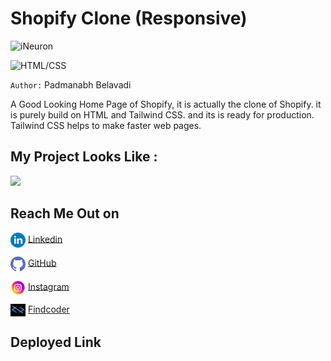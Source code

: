 # Shopify Clone (Responsive)

![iNeuron](https://img.shields.io/badge/Hitesh%20Choudhary-iNeuron-green)

![HTML/CSS](https://img.shields.io/badge/HTML-TAILWIND/CSS-yellow)

`Author:` Padmanabh Belavadi

A Good Looking Home Page of Shopify, it is actually the clone of Shopify. it is purely build on HTML and Tailwind CSS. and its is ready for production. Tailwind CSS helps to make faster web pages.

## My Project Looks Like :

![](./screen-shot/screencapture-17.png)

## Reach Me Out on

<img align="center"  width="24px" src="./Assets/readme_assets/linkedin.png" /> [Linkedin](https://www.linkedin.com/in/padmanabh-belavadi)


<img align="center"  width="24px" src="./Assets/readme_assets/github.png" /> [GitHub](https://github.com/padmanabh-b)



<img align="center" width="24px" src="./Assets/readme_assets/instagram.png" /> [Instagram](https://www.instagram.com/legend_padmanabh/)

<img align="center"  width="24px" src="./Assets/readme_assets/findcoder.png" /> [Findcoder](https://www.findcoder.io/u/padmanabh_b)




## Deployed Link
